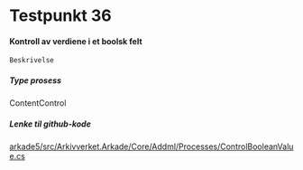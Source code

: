 # Testpunkt 36
#### Kontroll av verdiene i et boolsk felt

```
Beskrivelse
```

##### Type prosess
ContentControl

##### Lenke til github-kode
[arkade5/src/Arkivverket.Arkade/Core/Addml/Processes/ControlBooleanValue.cs](https://github.com/arkivverket/arkade5/blob/master/src/Arkivverket.Arkade/Core/Addml/Processes/ControlBooleanValue.cs)